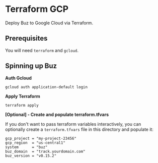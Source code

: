 # Terraform GCP
Deploy Buz to Google Cloud via Terraform.

## Prerequisites

You will need `terraform` and `gcloud`.

## Spinning up Buz

**Auth Gcloud**

```
gcloud auth application-default login
```


**Apply Terraform**

```
terraform apply
```

**[Optional] - Create and populate terraform.tfvars**

If you don't want to pass terraform variables interactively, you can optionally create a `terraform.tfvars` file in this directory and populate it:

```
gcp_project = "my-project-23456"
gcp_region  = "us-central1"
system      = "buz"
buz_domain  = "track.yourdomain.com"
buz_version = "v0.15.2"
```

